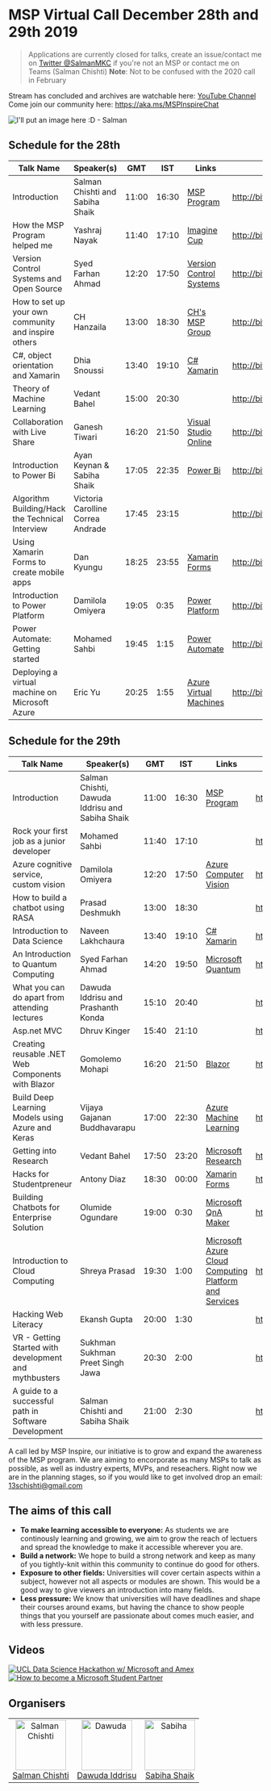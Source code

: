 

# MSP Virtual Call December 28th and 29th 2019
> Applications are currently closed for talks, create an issue/contact me on [Twitter @SalmanMKC](https://twitter.com/salmanmkc "salmanmkc on twitter") if you're not an MSP or contact me on Teams (Salman Chishti)
>**Note**: Not to be confused with the 2020 call in February

Stream has concluded and archives are watchable here: [YouTube Channel](https://www.youtube.com/channel/UCokbgC90PVz7jrAK3FN-uSA)
Come join our community here: https://aka.ms/MSPInspireChat


![I'll put an image here :D - Salman](README_Images/updatedpictures.png)

## Schedule for the 28th
|Talk Name|Speaker(s)|GMT|IST|Links|Video Timestamp|
|--|--|--|--|--|--|
| Introduction | Salman Chishti and Sabiha Shaik |11:00|16:30|[MSP Program](https://studentpartners.microsoft.com/)|http://bit.ly/MspVirtualCallIntro1|
| How the MSP Program helped me | Yashraj Nayak|11:40|17:10|[Imagine Cup](https://imaginecup.microsoft.com/en-us/Events?id=0)|http://bit.ly/InspireMspFuture|
| Version Control Systems and Open Source | Syed Farhan Ahmad |12:20|17:50|[Version Control Systems](https://git-scm.com/book/en/v2/Getting-Started-About-Version-Control)|http://bit.ly/InspireVersionControl|
|How to set up your own community and inspire others | CH Hanzaila |13:00|18:30|[CH's MSP Group](https://www.facebook.com/MSP.PAK/)|http://bit.ly/InspireCommunityBuilding|
| C#, object orientation and Xamarin | Dhia Snoussi |13:40|19:10|[C#](https://docs.microsoft.com/en-us/dotnet/csharp/) [Xamarin](https://dotnet.microsoft.com/apps/xamarin)|http://bit.ly/InspireXamarinCSharpObj|
| Theory of Machine Learning | Vedant Bahel |15:00|20:30||http://bit.ly/InspireMachineLearningTheory|
|Collaboration with Live Share|Ganesh Tiwari|16:20|21:50|[Visual Studio Online](https://visualstudio.microsoft.com/services/visual-studio-online/)|http://bit.ly/InspireVsOnlineLiveShare|
| Introduction to Power Bi | Ayan Keynan & Sabiha Shaik |17:05|22:35|[Power Bi](https://powerbi.microsoft.com/en-us/)|http://bit.ly/InspirePowerBiIntro|
Algorithm Building/Hack the Technical Interview|Victoria Carolline Correa Andrade|17:45|23:15||http://bit.ly/InspireHackTechTests|
|Using Xamarin Forms to create mobile apps|Dan Kyungu|18:25|23:55|[Xamarin Forms](https://dotnet.microsoft.com/apps/xamarin/xamarin-forms)|http://bit.ly/InspireXamarinForms|
|Introduction to Power Platform|Damilola Omiyera|19:05|0:35|[Power Platform](https://powerplatform.microsoft.com/en-gb/)|http://bit.ly/InspirePowerPlatform|
|Power Automate: Getting started|Mohamed Sahbi|19:45|1:15|[Power Automate](https://flow.microsoft.com/en-us/)|http://bit.ly/InspirePowerAutomate|
|Deploying a virtual machine on Microsoft Azure|Eric Yu|20:25|1:55|[Azure Virtual Machines](https://azure.microsoft.com/en-gb/services/virtual-machines/)|http://bit.ly/InspireVirtualMachines|

## Schedule for the 29th
|Talk Name|Speaker(s)|GMT|IST|Links|Video Timestamp|
|--|--|--|--|--|--|
| Introduction | Salman Chishti, Dawuda Iddrisu and Sabiha Shaik |11:00|16:30|[MSP Program](https://studentpartners.microsoft.com/)|http://bit.ly/MspVirtualCallIntro2|
| Rock your first job as a junior developer | Mohamed Sahbi|11:40|17:10||http://bit.ly/InspireFirstJob|
| Azure cognitive service, custom vision | Damilola Omiyera|12:20|17:50|[Azure Computer Vision](https://azure.microsoft.com/en-gb/services/cognitive-services/computer-vision/)|http://bit.ly/InspireAzureCompVision|
| How to build a chatbot using RASA | Prasad Deshmukh |13:00|18:30||http://bit.ly/InspireChatBotRASA|
| Introduction to Data Science | Naveen Lakhchaura |13:40|19:10|[C#](https://docs.microsoft.com/en-us/dotnet/csharp/) [Xamarin](https://dotnet.microsoft.com/apps/xamarin)|http://bit.ly/InspireDataSciIntro|
| An Introduction to Quantum Computing | Syed Farhan Ahmad |14:20|19:50|[Microsoft Quantum](https://www.microsoft.com/en-in/quantum/)|http://bit.ly/InspireQuantumCompIntro|
| What you can do apart from attending lectures | Dawuda Iddrisu and Prashanth Konda|15:10|20:40||http://bit.ly/InspireMoreThanLectures|
|Asp.net MVC|Dhruv Kinger|15:40|21:10||http://bit.ly/InspireAspNetMvc|
|Creating reusable .NET Web Components with Blazor|Gomolemo Mohapi|16:20|21:50|[Blazor](https://dotnet.microsoft.com/apps/aspnet/web-apps/blazor)|http://bit.ly/InspireBlazor|
|Build Deep Learning Models using Azure and Keras|Vijaya Gajanan Buddhavarapu|17:00|22:30|[Azure Machine Learning](https://azure.microsoft.com/en-gb/services/machine-learning/)|http://bit.ly/InspireAzureKeras|
|Getting into Research|Vedant Bahel|17:50|23:20|[Microsoft Research](https://www.microsoft.com/en-us/research/)|http://bit.ly/InspireResearchIntro|
|Hacks for Studentpreneur|Antony Diaz|18:30|00:00|[Xamarin Forms](https://dotnet.microsoft.com/apps/xamarin/xamarin-forms)|http://bit.ly/InspireStudentpreneur|
|Building Chatbots for Enterprise Solution|Olumide Ogundare|19:00|0:30|[Microsoft QnA Maker](https://azure.microsoft.com/en-gb/services/cognitive-services/qna-maker/)|http://bit.ly/InspireChatBotQnA|
|Introduction to Cloud Computing|Shreya Prasad|19:30|1:00|[Microsoft Azure Cloud Computing Platform and Services](https://azure.microsoft.com/en-in/)|http://bit.ly/InspireCloudComputingIntro2|
|Hacking Web Literacy|Ekansh Gupta|20:00|1:30||http://bit.ly/InspireHackingWebLiteracy|
|VR - Getting Started with development and mythbusters|Sukhman Sukhman Preet Singh Jawa|20:30|2:00||http://bit.ly/InspireVRIntro|
|A guide to a successful path in Software Development|Salman Chishti and Sabiha Shaik|21:00|2:30||http://bit.ly/InspireSuccessfulSWEPath|



A call led by MSP Inspire, our initiative is to grow and expand the awareness of the MSP program. We are aiming to encorporate as many MSPs to talk as possible, as well as industry experts, MVPs, and reseachers. Right now we are in the planning stages, so if you would like to get involved drop an email: 13schishti@gmail.com

## The aims of this call

- **To make learning accessible to everyone:** As students we are continously learning and growing, we aim to  grow the reach of lectuers and spread the knowledge to make it accessible wherever you are.
- **Build a network:** We hope to build a strong network and keep as many of you tightly-knit within this community to continue do good for others.
- **Exposure to other fields:** Universities will cover certain aspects within a subject, however not all aspects or modules are shown. This would be a good way to give viewers an introduction into many fields.
- **Less pressure:** We know that universities will have deadlines and shape their courses around exams, but having the chance to show people things that you yourself are passionate about comes much easier, and with less pressure.




## Videos
[![UCL Data Science Hackathon w/ Microsoft and Amex](https://img.youtube.com/vi/9lvn1BWlpGg/0.jpg)](https://www.youtube.com/watch?v=9lvn1BWlpGg)
[![How to become a Microsoft Student Partner](https://img.youtube.com/vi/8ZiKViKTTOw/0.jpg)](https://www.youtube.com/watch?v=8ZiKViKTTOw)





## Organisers

<table>
  <tr>
    <td align="center"><a href="https://www.linkedin.com/in/SalmanMKC"><img src="https://avatars3.githubusercontent.com/u/32169182?v=4" width = "100px;" alt="Salman Chishti"/><br/><sub<b>Salman Chishti</b></sub></a><br/>
    <td align="center"><a href="https://www.linkedin.com/in/dawoodiddris/"><img src="https://pbs.twimg.com/profile_images/1083118269203169280/d8JlI67G_400x400.jpg" width = "100px;" alt="Dawuda"/><br/><sub<b>Dawuda Iddrisu</b></sub></a><br/>
    <td align="center"><a href="https://www.linkedin.com/in/sabiha-shaik/"><img src="https://i.imgur.com/RTxGZuJ.png" width = "100px;" alt="Sabiha"/><br/><sub<b>Sabiha Shaik</b></sub></a><br/>
  </tr>
</table>


